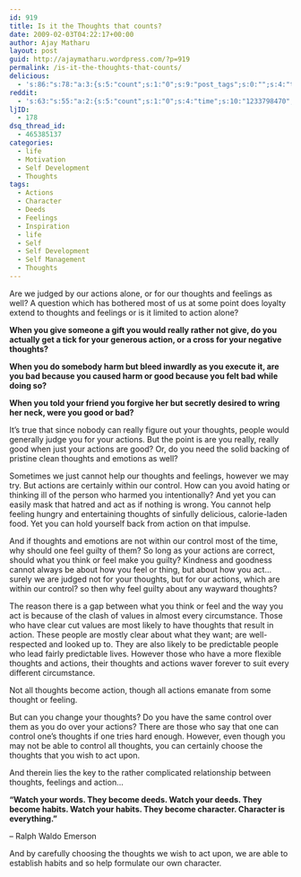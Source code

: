 ```yaml
---
id: 919
title: Is it the Thoughts that counts?
date: 2009-02-03T04:22:17+00:00
author: Ajay Matharu
layout: post
guid: http://ajaymatharu.wordpress.com/?p=919
permalink: /is-it-the-thoughts-that-counts/
delicious:
  - 's:86:"s:78:"a:3:{s:5:"count";s:1:"0";s:9:"post_tags";s:0:"";s:4:"time";s:10:"1233798470";}";";'
reddit:
  - 's:63:"s:55:"a:2:{s:5:"count";s:1:"0";s:4:"time";s:10:"1233798470";}";";'
ljID:
  - 178
dsq_thread_id:
  - 465385137
categories:
  - life
  - Motivation
  - Self Development
  - Thoughts
tags:
  - Actions
  - Character
  - Deeds
  - Feelings
  - Inspiration
  - life
  - Self
  - Self Development
  - Self Management
  - Thoughts
---
```

Are we judged by our actions alone, or for our thoughts and feelings as well? A question which has bothered most of us at some point does loyalty extend to thoughts and feelings or is it limited to action alone?

**When you give someone a gift you would really rather not give, do you actually get a tick for your generous action, or a cross for your negative thoughts?**

**When you do somebody harm but bleed inwardly as you execute it, are you bad because you caused harm or good because you felt bad while doing so?**

**When you told your friend you forgive her but secretly desired to wring her neck, were you good or bad?**

It&#8217;s true that since nobody can really figure out your thoughts, people would generally judge you for your actions. But the point is are you really, really good when just your actions are good? Or, do you need the solid backing of pristine clean thoughts and emotions as well?

Sometimes we just cannot help our thoughts and feelings, however we may try. But actions are certainly within our control. How can you avoid hating or thinking ill of the person who harmed you intentionally? And yet you can easily mask that hatred and act as if nothing is wrong. You cannot help feeling hungry and entertaining thoughts of sinfully delicious, calorie-laden food. Yet you can hold yourself back from action on that impulse.

And if thoughts and emotions are not within our control most of the time, why should one feel guilty of them? So long as your actions are correct, should what you think or feel make you guilty? Kindness and goodness cannot always be about how you feel or thing, but about how you act&#8230; surely we are judged not for your thoughts, but for our actions, which are within our control? so then why feel guilty about any wayward thoughts?

The reason there is a gap between what you think or feel and the way you act is because of the clash of values in almost every circumstance. Those who have clear cut values are most likely to have thoughts that result in action. These people are mostly clear about what they want; are well-respected and looked up to. They are also likely to be predictable people who lead fairly predictable lives. However those who have a more flexible thoughts and actions, their thoughts and actions waver forever to suit every different circumstance.

Not all thoughts become action, though all actions emanate from some thought or feeling.

But can you change your thoughts? Do you have the same control over them as you do over your actions? There are those who say that one can control one&#8217;s thoughts if one tries hard enough. However, even though you may not be able to control all thoughts, you can certainly choose the thoughts that you wish to act upon.

And therein lies the key to the rather complicated relationship between thoughts, feelings and action&#8230;

**&#8220;Watch your words. They become deeds. Watch your deeds. They become habits. Watch your habits. They become character. Character is everything.&#8221;**

&#8211; Ralph Waldo Emerson

And by carefully choosing the thoughts we wish to act upon, we are able to establish habits and so help formulate our own character.